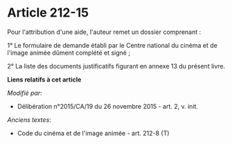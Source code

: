 # Article 212-15

Pour l'attribution d'une aide, l'auteur remet un dossier comprenant : 

1° Le formulaire de demande établi par le Centre national du cinéma et de l'image animée dûment complété et signé ; 

2° La liste des documents justificatifs figurant en annexe 13 du présent livre.

**Liens relatifs à cet article**

_Modifié par_:

  - Délibération n°2015/CA/19 du 26 novembre 2015 - art. 2, v. init.

_Anciens textes_:

  - Code du cinéma et de l'image animée - art. 212-8 (T)
